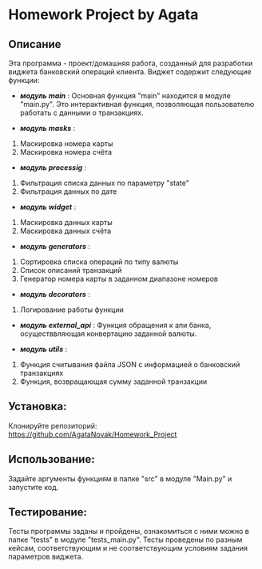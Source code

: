 # Homework Project by Agata

## Описание
Эта программа - проект/домашняя работа, созданный для разработки виджета банковский операций клиента.
Виджет содержит следующие функции:

+ ***модуль main*** :
Основная функция "main" находится в модуле "main.py".
Это интерактивная функция, позволяющая пользователю работать с данными о транзакциях.

+ ***модуль masks*** :
1. Маскировка номера карты
2. Маскировка номера счёта

+ ***модуль processig*** :
1. Фильтрация списка данных по параметру "state"
2. Фильтрация данных по дате

+ ***модуль widget*** :
1. Маскировка данных карты
2. Маскировка данных счёта

+ ***модуль generators*** :
1. Сортировка списка операций по типу валюты
2. Список описаний транзакций
3. Генератор номера карты в заданном диапазоне номеров

+ ***модуль decorators*** :
1. Логирование работы функции

+ ***модуль external_api*** :
Функция обращения к апи банка, осуществвляющая конвертацию заданной валюты.

+ ***модуль utils*** :
1. Функция считывания файла JSON с информацией о банковский транзакциях
2. Функция, возвращающая сумму заданной транзакции


## Установка: 

Клонируйте репозиторий:
https://github.com/AgataNovak/Homework_Project

## Использование:
Задайте аргументы функциям в папке "src" в модуле "Main.py" и запустите код.


## Тестирование:
Тесты программы заданы и пройдены, ознакомиться с ними можно в папке "tests" в модуле "tests_main.py".
Тесты проведены по разным кейсам, соответствующим и не соответствующим условиям задания параметров виджета.


